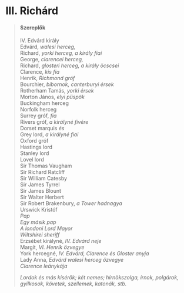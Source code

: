 <!-- ======================================================================
--- Search engine
title:          III. Richárd
keywords:       III. Richárd, királydráma
description:    William Shakespeare: III. Richárd.
--- Menu system
order:          20
text:           III. Richárd
hidden:         false
umbel:          false
--- Page properties
id:             /histories/richard-iii
document:       
layout:         layout-2-left
$-left:         play-list
searchable:     true
======================================================================= -->

# III. Richárd

>   #### Szereplők
>   
>   IV. Edvárd király  
    Edvárd, _walesi herceg,_  
    Richard, _yorki herceg, a király fiai_  
    George, _clarencei herceg,_  
    Richard, _glosteri herceg, a király öcscsei_  
    Clarence, _kis fia_  
    Henrik, _Richmond gróf_  
    Bourchier, _bíbornok, canterburyi érsek_  
    Rotherham Tamás, _yorki érsek_  
    Morton János, _elyi püspök_  
    Buckingham herceg  
    Norfolk herceg  
    Surrey gróf, _fia_  
    Rivers gróf, _a királyné fivére_  
    Dorset marquis _és_  
    Grey lord, _a királyné fiai_  
    Oxford gróf  
    Hastings lord  
    Stanley lord  
    Lovel lord  
    Sir Thomas Vaugham  
    Sir Richard Ratcliff  
    Sir William Catesby  
    Sir James Tyrrel  
    Sir James Blount  
    Sir Walter Herbert  
    Sir Robert Brakenbury, _a Tower hadnagya_  
    Urswick Kristóf  
    _Pap_  
    _Egy másik pap_  
    _A londoni Lord Mayor_  
    _Wiltshirei sheriff_  
    Erzsébet királyné, _IV. Edvárd neje_  
    Margit, _VI. Henrik özvegye_  
    York hercegné, _IV. Edvárd, Clarence és Gloster anyja_  
    Lady Anna, _Edvárd walesi herceg özvegye_  
    _Clarence leánykája_
>   
>   _Lordok és más kísérők; két nemes; hírnökszolga, írnok,
    polgárok, gyilkosok, követek, szellemek, katonák, stb._
